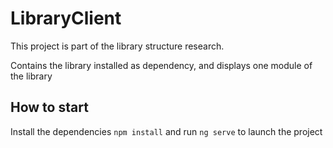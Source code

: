 # LibraryClient

This project is part of the library structure research.

Contains the library installed as dependency, and displays one module of the library

## How to start
Install the dependencies `npm install` and run `ng serve` to launch the project
